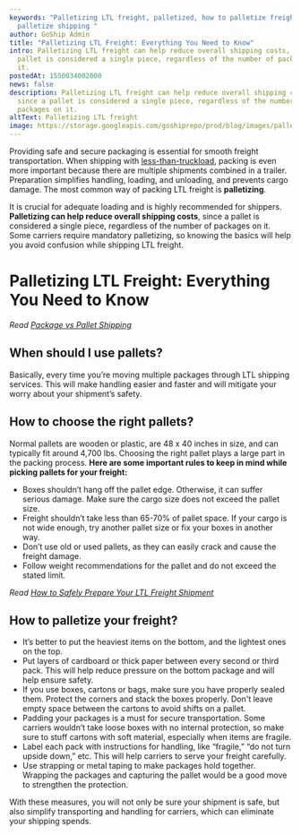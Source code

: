 ```yaml
---
keywords: "Palletizing LTL freight, palletized, how to palletize freight, how to
  palletize shipping "
author: GoShip Admin
title: "Palletizing LTL Freight: Everything You Need to Know"
intro: Palletizing LTL freight can help reduce overall shipping costs, since a
  pallet is considered a single piece, regardless of the number of packages on
  it.
postedAt: 1550034002000
news: false
description: Palletizing LTL freight can help reduce overall shipping costs,
  since a pallet is considered a single piece, regardless of the number of
  packages on it.
altText: Palletizing LTL freight
image: https://storage.googleapis.com/goshiprepo/prod/blog/images/palletizing-ltl-freight-everything-you-need-to-know.jpg
---
```

Providing safe and secure packaging is essential for smooth freight transportation. When shipping with [less-than-truckload](https://www.thebalancesmb.com/less-than-truckload-ltl-2221319), packing is even more important because there are multiple shipments combined in a trailer. Preparation simplifies handling, loading, and unloading, and prevents cargo damage. The most common way of packing LTL freight is **palletizing**.

It is crucial for adequate loading and is highly recommended for shippers. **Palletizing can help reduce overall shipping costs**, since a pallet is considered a single piece, regardless of the number of packages on it. Some carriers require mandatory palletizing, so knowing the basics will help you avoid confusion while shipping LTL freight.

# Palletizing LTL Freight: Everything You Need to Know

*Read [Package vs Pallet Shipping](https://www.goship.com/blog/package-vs-pallet-shipping/)*

## **When should I use pallets?**

Basically, every time you’re moving multiple packages through LTL shipping services. This will make handling easier and faster and will mitigate your worry about your shipment’s safety.

## **How to choose the right pallets?**

Normal pallets are wooden or plastic, are 48 x 40 inches in size, and can typically fit around 4,700 lbs. Choosing the right pallet plays a large part in the packing process. **Here are some important rules to keep in mind while picking pallets for your freight:**

* Boxes shouldn’t hang off the pallet edge. Otherwise, it can suffer serious damage. Make sure the cargo size does not exceed the pallet size.
* Freight shouldn’t take less than 65-70% of pallet space. If your cargo is not wide enough, try another pallet size or fix your boxes in another way.
* Don’t use old or used pallets, as they can easily crack and cause the freight damage.
* Follow weight recommendations for the pallet and do not exceed the stated limit.

*Read [How to Safely Prepare Your LTL Freight Shipment](https://www.goship.com/blog/how-to-safely-prepare-your-ltl-freight-shipment/)*

## **How to palletize your freight?**

* It’s better to put the heaviest items on the bottom, and the lightest ones on the top.
* Put layers of cardboard or thick paper between every second or third pack. This will help reduce pressure on the bottom package and will help ensure safety.
* If you use boxes, cartons or bags, make sure you have properly sealed them. Protect the corners and stack the boxes properly. Don't leave empty space between the cartons to avoid shifts on a pallet.
* Padding your packages is a must for secure transportation. Some carriers wouldn’t take loose boxes with no internal protection, so make sure to stuff cartons with soft material, especially when items are fragile.
* Label each pack with instructions for handling, like “fragile,” “do not turn upside down,” etc. This will help carriers to serve your freight carefully.
* Use strapping or metal taping to make packages hold together. Wrapping the packages and capturing the pallet would be a good move to strengthen the protection.

With these measures, you will not only be sure your shipment is safe, but also simplify transporting and handling for carriers, which can eliminate your shipping spends.
